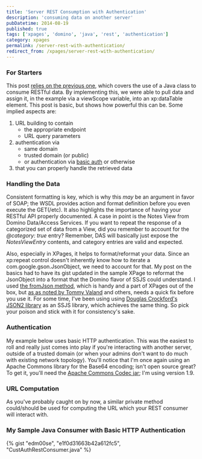 ```yaml
---
title: 'Server REST Consumption with Authentication'
description: 'consuming data on another server'
pubDatetime: 2014-08-19
published: true
tags: ['xpages', 'domino', 'java', 'rest', 'authentication']
category: xpages
permalink: /server-rest-with-authentication/
redirect_from: /xpages/server-rest-with-authentication/
---
```


### For Starters

This post [relies on the previous one](/xpages/rest-consumption-server-side/), which covers the use of a Java class to consume RESTful data. By implementing this, we were able to pull data and assign it, in the example via a viewScope variable, into an xp:dataTable element. This post is basic, but shows how powerful this can be. Some implied aspects are:

1. URL building to contain
   - the appropriate endpoint
   - URL query parameters
2. authentication via
   - same domain
   - trusted domain (or public)
   - or authentication via [basic auth](https://en.wikipedia.org/wiki/Basic_access_authentication) or otherwise
3. that you can properly handle the retrieved data

### Handling the Data

Consistent formatting is key, which is why this _may_ be an argument in favor of SOAP; the WSDL provides action and format definition before you even execute the GET(/etc). It also highlights the importance of having your RESTful API properly documented. A case in point is the Notes View from Domino Data/Access Services. If you want to repeat the response of a categorized set of data from a View, did you remember to account for the _@category: true_ entry? Remember, DAS will basically just expose the _NotesViewEntry_ contents, and category entries are valid and expected.

Also, especially in XPages, it helps to format/reformat your data. Since an xp:repeat control doesn't inherently know how to iterate a com.google.gson.JsonObject, we need to account for that. My post on the basics had to have its gist updated in the sample XPage to reformat the JsonObject into a format that the Domino flavor of SSJS could understand. I used [the fromJson method](https://dontpanic82.blogspot.com/2010/09/xpages-ssjs-code-snippet-that-lets-you.html), which is handy and a part of XPages out of the box, but [as as noted by Tommy Valand](https://dontpanic82.blogspot.com/2010/10/xpages-bug-in-fromjson-with-fix.html) and others, needs a quick fix before you use it. For some time, I've been using using [Douglas Crockford's JSON2 library](https://github.com/douglascrockford/JSON-js/blob/master/json2.js) as an SSJS library, which achieves the same thing. So pick your poison and stick with it for consistency's sake.

### Authentication

My example below uses basic HTTP authentication. This was the easiest to roll and really just comes into play if you're interacting with another server, outside of a trusted domain (or when your admins don't want to do much with existing network topology). You'll notice that I'm once again using an Apache Commons library for the Base64 encoding; isn't open source great? To get it, you'll need the [Apache Commons Codec jar](https://commons.apache.org/proper/commons-codec/); I'm using version 1.9.

### URL Computation

As you've probably caught on by now, a similar private method could/should be used for computing the URL which your REST consumer will interact with.

### My Sample Java Consumer with Basic HTTP Authentication

{% gist "edm00se", "e1f0d31663b42a612fc5", "CustAuthRestConsumer.java" %}
